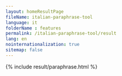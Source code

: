 ```yaml
---
layout: homeResultPage
fileName: italian-paraphrase-tool
language: it
folderName : features
permalink: /italian-paraphrase-tool/result
lang: en
nointernationalization: true
sitemap: false
---
```

{% include result/paraphrase.html %}

<script src="/js/result/paraprashing.js" data-foldername="{{page.folderName}}" data-lang="{{page.lang}}"></script>
